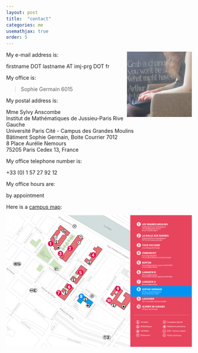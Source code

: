 ```yaml
---
layout: post
title:  "contact"
categories: me
usemathjax: true
order: 5
---
```


<img src="/IMAGES/leeds_cafe.jpg" width="35%" style="float:right;">

My e-mail address is:

>
firstname DOT lastname AT imj-prg DOT fr

My office is:

> Sophie Germain 6015 

My postal address is:

>
Mme Sylvy Anscombe<br>
Institut de Mathématiques de Jussieu-Paris Rive Gauche<br>
Université Paris Cité - Campus des Grandes Moulins<br>
Bâtiment Sophie Germain, Boite Courrier 7012<br>
8 Place Aurélie Nemours<br>
75205 Paris Cedex 13, France

My office telephone number is:

>
+33 (0) 1 57 27 92 12

My office hours are:

>
by appointment

Here is a [campus map][campus map]:

<a href="https://u-paris.fr/wp-content/uploads/2022/09/PlanB5_PRG_0922.pdf"><img src="/IMAGES/plan_campus.png"></a>

[campus map]: /plan_campus.png
